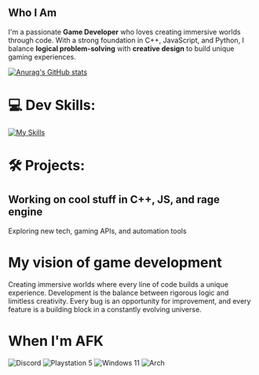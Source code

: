 ##  Who I Am

I'm a passionate **Game Developer** who loves creating immersive worlds through code. With a strong foundation in C++, JavaScript, and Python, I balance **logical problem-solving** with **creative design** to build unique gaming experiences. 

[![Anurag's GitHub stats](https://github-readme-stats.vercel.app/api?HandlePCIE=anuraghazra)](https://github.com/anuraghazra/github-readme-stats)

# 💻 Dev Skills:

[![My Skills](https://skillicons.dev/icons?i=py,cpp,c,js,asm)](https://skillicons.dev)

# 🛠 Projects:
## Working on cool stuff in C++, JS, and rage engine 
 Exploring new tech, gaming APIs, and automation tools


# My vision of game development



Creating immersive worlds where every line of code builds a unique experience. Development is the balance between rigorous logic and limitless creativity. Every bug is an opportunity for improvement, and every feature is a building block in a constantly evolving universe.

# When I'm AFK
![Discord](https://img.shields.io/badge/Discord-%235865F2.svg?style=for-the-badge&logo=discord&logoColor=white) ![Playstation 5](https://img.shields.io/badge/Playstation%205-003791?style=for-the-badge&logo=playstation-5&logoColor=white) ![Windows 11](https://img.shields.io/badge/Windows%2011-%230079d5.svg?style=for-the-badge&logo=Windows%2011&logoColor=white) ![Arch](https://img.shields.io/badge/Arch%20Linux-1793D1?logo=arch-linux&logoColor=fff&style=for-the-badge)

